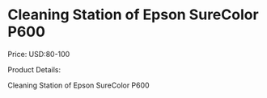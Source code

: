 # Cleaning Station of Epson SureColor P600

Price: USD:80-100

Product Details:

Cleaning Station of Epson SureColor P600